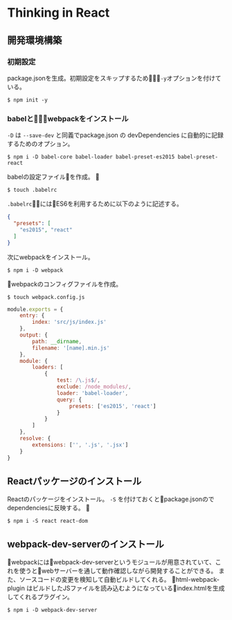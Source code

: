 # Thinking in React

## 開発環境構築

### 初期設定
package.jsonを生成。初期設定をスキップするため`-y`オプションを付けている。

```node
$ npm init -y 
```

### babelとwebpackをインストール
`-D` は `--save-dev` と同義でpackage.json の devDependencies に自動的に記録するためのオプション。

```
$ npm i -D babel-core babel-loader babel-preset-es2015 babel-preset-react
```

babelの設定ファイルを作成。

```
$ touch .babelrc
```

`.babelrc`にはES6を利用するために以下のように記述する。

```json
{
  "presets": [
    "es2015", "react"
  ]
}
```

次にwebpackをインストール。

```
$ npm i -D webpack
```

webpackのコンフィグファイルを作成。

```
$ touch webpack.config.js
```

```javascript
module.exports = {
    entry: {
        index: 'src/js/index.js'
    },
    output: {
        path: __dirname,
        filename: '[name].min.js'
    },
    module: {
        loaders: [
            {
                test: /\.js$/,
                exclude: /node_modules/,
                loader: 'babel-loader',
                query: {
                    presets: ['es2015', 'react']
                }
            }
        ]
    },
    resolve: {
        extensions: ['', '.js', '.jsx']
    }
}
```

## Reactパッケージのインストール
Reactのパッケージをインストール。
`-S` を付けておくとpackage.jsonのでdependenciesに反映する。

```
$ npm i -S react react-dom
```

## webpack-dev-serverのインストール
webpackにはwebpack-dev-serverというモジュールが用意されていて、これを使うとwebサーバーを通して動作確認しながら開発することができる。
また、ソースコードの変更を検知して自動ビルドしてくれる。
html-webpack-plugin はビルドしたJSファイルを読み込むようになっているindex.htmlを生成してくれるプラグイン。

```
$ npm i -D webpack-dev-server
```